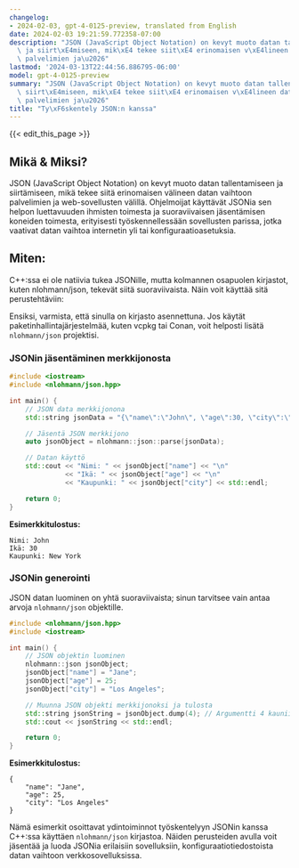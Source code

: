 ```yaml
---
changelog:
- 2024-02-03, gpt-4-0125-preview, translated from English
date: 2024-02-03 19:21:59.772358-07:00
description: "JSON (JavaScript Object Notation) on kevyt muoto datan tallentamiseen\
  \ ja siirt\xE4miseen, mik\xE4 tekee siit\xE4 erinomaisen v\xE4lineen datan vaihtoon\
  \ palvelimien ja\u2026"
lastmod: '2024-03-13T22:44:56.886795-06:00'
model: gpt-4-0125-preview
summary: "JSON (JavaScript Object Notation) on kevyt muoto datan tallentamiseen ja\
  \ siirt\xE4miseen, mik\xE4 tekee siit\xE4 erinomaisen v\xE4lineen datan vaihtoon\
  \ palvelimien ja\u2026"
title: "Ty\xF6skentely JSON:n kanssa"
---
```


{{< edit_this_page >}}

## Mikä & Miksi?

JSON (JavaScript Object Notation) on kevyt muoto datan tallentamiseen ja siirtämiseen, mikä tekee siitä erinomaisen välineen datan vaihtoon palvelimien ja web-sovellusten välillä. Ohjelmoijat käyttävät JSONia sen helpon luettavuuden ihmisten toimesta ja suoraviivaisen jäsentämisen koneiden toimesta, erityisesti työskennellessään sovellusten parissa, jotka vaativat datan vaihtoa internetin yli tai konfiguraatioasetuksia.

## Miten:

C++:ssa ei ole natiivia tukea JSONille, mutta kolmannen osapuolen kirjastot, kuten nlohmann/json, tekevät siitä suoraviivaista. Näin voit käyttää sitä perustehtäviin:

Ensiksi, varmista, että sinulla on kirjasto asennettuna. Jos käytät paketinhallintajärjestelmää, kuten vcpkg tai Conan, voit helposti lisätä `nlohmann/json` projektisi.

### JSONin jäsentäminen merkkijonosta

```cpp
#include <iostream>
#include <nlohmann/json.hpp>

int main() {
    // JSON data merkkijonona
    std::string jsonData = "{\"name\":\"John\", \"age\":30, \"city\":\"New York\"}";

    // Jäsentä JSON merkkijono
    auto jsonObject = nlohmann::json::parse(jsonData);

    // Datan käyttö
    std::cout << "Nimi: " << jsonObject["name"] << "\n"
              << "Ikä: " << jsonObject["age"] << "\n"
              << "Kaupunki: " << jsonObject["city"] << std::endl;

    return 0;
}
```

**Esimerkkitulostus:**

```
Nimi: John
Ikä: 30
Kaupunki: New York
```

### JSONin generointi

JSON datan luominen on yhtä suoraviivaista; sinun tarvitsee vain antaa arvoja `nlohmann/json` objektille.

```cpp
#include <nlohmann/json.hpp>
#include <iostream>

int main() {
    // JSON objektin luominen
    nlohmann::json jsonObject;
    jsonObject["name"] = "Jane";
    jsonObject["age"] = 25;
    jsonObject["city"] = "Los Angeles";

    // Muunna JSON objekti merkkijonoksi ja tulosta
    std::string jsonString = jsonObject.dump(4); // Argumentti 4 kauniiseen tulostukseen
    std::cout << jsonString << std::endl;

    return 0;
}
```

**Esimerkkitulostus:**

```
{
    "name": "Jane",
    "age": 25,
    "city": "Los Angeles"
}
```

Nämä esimerkit osoittavat ydintoiminnot työskentelyyn JSONin kanssa C++:ssa käyttäen `nlohmann/json` kirjastoa. Näiden perusteiden avulla voit jäsentää ja luoda JSONia erilaisiin sovelluksiin, konfiguraatiotiedostoista datan vaihtoon verkkosovelluksissa.
